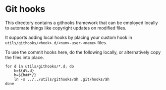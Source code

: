 # Git hooks

This directory contains a githooks framework that can be employed locally to automate things like
copyright updates on modified files.

It supports adding local hooks by placing your custom hook in
`utils/githooks/<hook>.d/<num>-user-<name>` files.

To use the commit hooks here, do the following locally, or alternatively copy the files into place.

```
for d in utils/githooks/*.d; do
    h=${d%.d}
    h=${h##*/}
    ln -s ../../utils/githooks/$h .git/hooks/$h
done
```
